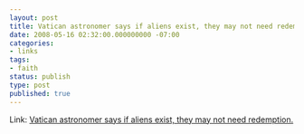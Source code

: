 ```yaml
---
layout: post
title: Vatican astronomer says if aliens exist, they may not need redemption.
date: 2008-05-16 02:32:00.000000000 -07:00
categories:
- links
tags:
- faith
status: publish
type: post
published: true
---
```

Link: <a href="http://www.catholicnews.com/data/stories/cns/0802629.htm">Vatican astronomer says if aliens exist, they may not need redemption.</a>
